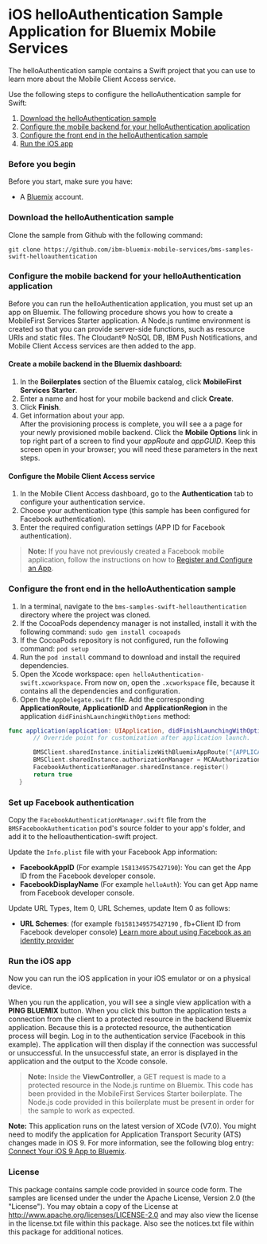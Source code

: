 # iOS helloAuthentication Sample Application for Bluemix Mobile Services

The helloAuthentication sample contains a Swift project that you can use to learn more about the Mobile Client Access service.  

Use the following steps to configure the helloAuthentication sample for Swift:

1. [Download the helloAuthentication sample](#download-the-helloauthentication-sample)
2. [Configure the mobile backend for your helloAuthentication application](#configure-the-mobile-backend-for-your-helloauthentication-application)
3. [Configure the front end in the helloAuthentication sample](#configure-the-front-end-in-the-helloauthentication-sample)
4. [Run the iOS app](#run-the-ios-app)

### Before you begin
Before you start, make sure you have:

- A [Bluemix](http://bluemix.net) account.

### Download the helloAuthentication sample
Clone the sample from Github with the following command:

`git clone https://github.com/ibm-bluemix-mobile-services/bms-samples-swift-helloauthentication`

### Configure the mobile backend for your helloAuthentication application
Before you can run the helloAuthentication application, you must set up an app on Bluemix.  The following procedure shows you how to create a MobileFirst Services Starter application. A Node.js runtime environment is created so that you can provide server-side functions, such as resource URIs and static files. The Cloudant® NoSQL DB, IBM Push Notifications, and Mobile Client Access services are then added to the app.

#### Create a mobile backend in the Bluemix dashboard:

1.	In the **Boilerplates** section of the Bluemix catalog, click **MobileFirst Services Starter**.
2.	Enter a name and host for your mobile backend and click **Create**.
3.	Click **Finish**.
4. Get information about your app. <br/> After the provisioning process is complete, you will see a a page for your newly provisioned mobile backend. Click the **Mobile Options** link in top right part of a screen to find your *appRoute* and *appGUID*. Keep this screen open in your browser; you will need these parameters in the next steps.

#### Configure the Mobile Client Access service

1.	In the Mobile Client Access dashboard, go to the **Authentication** tab to configure your authentication service.  
2.  Choose your authentication type (this sample has been configured for Facebook authentication).
3.  Enter the required configuration settings (APP ID for Facebook authentication).

>**Note:** If you have not previously created a Facebook mobile application, follow the instructions on how to [Register and Configure an App](https://developers.facebook.com/docs/apps/register#create-app).

### Configure the front end in the helloAuthentication sample
1. In a terminal, navigate to the `bms-samples-swift-helloauthentication` directory where the project was cloned.
2. If the CocoaPods dependency manager is not installed, install it with the following command:
`sudo gem install cocoapods`
3. If the CocoaPods repository is not configured, run the following command: `pod setup`
4. Run the `pod install` command to download and install the required dependencies.
5. Open the Xcode workspace: `open helloAuthentication-swift.xcworkspace`. From now on, open the `.xcworkspace` file, because it contains all the dependencies and configuration.
6. Open the `AppDelegate.swift` file. Add the corresponding **ApplicationRoute**,
**ApplicationID** and **ApplicationRegion** in the application `didFinishLaunchingWithOptions` method:

```Swift
func application(application: UIApplication, didFinishLaunchingWithOptions launchOptions: [NSObject: AnyObject]?) -> Bool {
       // Override point for customization after application launch.

       BMSClient.sharedInstance.initializeWithBluemixAppRoute("{APPLICATION_ROUTE}", bluemixAppGUID: "{APPLICATION_ID}", bluemixRegion: "your region, choose from BMSClient.REGION_XXX or add your own")
       BMSClient.sharedInstance.authorizationManager = MCAAuthorizationManager.sharedInstance  
       FacebookAuthenticationManager.sharedInstance.register()  
       return true
   }

```

### Set up Facebook authentication

Copy the `FacebookAuthenticationManager.swift` file from the `BMSFacebookAuthentication` pod's source folder to your app's folder, and add it to the helloauthentication-swift project.

Update the `Info.plist` file with your Facebook App information:

- **FacebookAppID** (For example `1581349575427190`): You can get the App ID from the Facebook developer console.
- **FacebookDisplayName** (For example `helloAuth`): You can get App name from Facebook developer console.

Update URL Types, Item 0, URL Schemes, update Item 0 as follows:

- **URL Schemes**: (for example `fb1581349575427190` , fb+Client ID from Facebook developer console)
[Learn more about using Facebook as an identity provider](https://www.ng.bluemix.net/docs/#docs/services/mobileaccess/security/facebook/index.html)   

### Run the iOS app
Now you can run the iOS application in your iOS emulator or on a physical device.

When you run the application, you will see a single view application with a **PING BLUEMIX** button. When you click this button the application tests a connection from the client to a protected resource in the backend Bluemix application. Because this is a protected resource, the authentication process will begin. Log in to the authentication service (Facebook in this example).  The application will then display if the connection was successful or unsuccessful. In the unsuccessful state, an error is displayed in the application and the output to the Xcode console.

>**Note:** Inside the **ViewController**, a GET request is made to a protected resource in the Node.js runtime on Bluemix. This code has been provided in the MobileFirst Services Starter boilerplate. The Node.js code provided in this boilerplate must be present in order for the sample to work as expected.


**Note:** This application runs on the latest version of XCode (V7.0). You might need to modify the application for Application Transport Security (ATS) changes made in iOS 9. For more information, see the following blog entry: [Connect Your iOS 9 App to Bluemix](https://developer.ibm.com/bluemix/2015/09/16/connect-your-ios-9-app-to-bluemix/).


### License
This package contains sample code provided in source code form. The samples are licensed under the under the Apache License, Version 2.0 (the "License"). You may obtain a copy of the License at http://www.apache.org/licenses/LICENSE-2.0 and may also view the license in the license.txt file within this package. Also see the notices.txt file within this package for additional notices.
